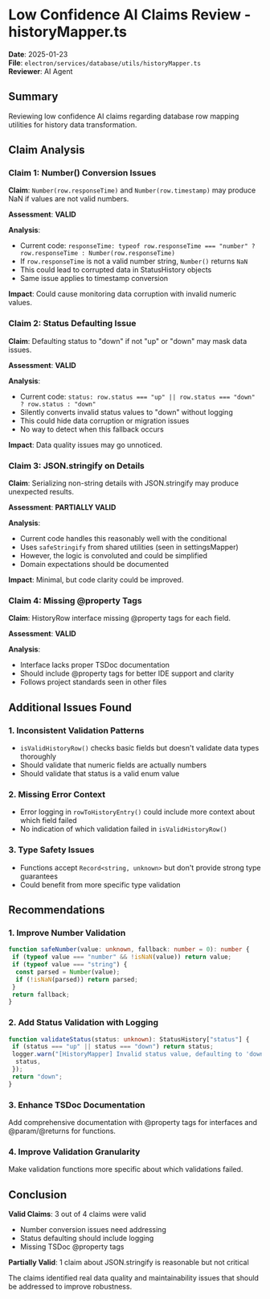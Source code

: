 # Low Confidence AI Claims Review - historyMapper.ts

**Date**: 2025-01-23  
**File**: `electron/services/database/utils/historyMapper.ts`  
**Reviewer**: AI Agent

## Summary

Reviewing low confidence AI claims regarding database row mapping utilities for history data transformation.

## Claim Analysis

### Claim 1: Number() Conversion Issues

**Claim**: `Number(row.responseTime)` and `Number(row.timestamp)` may produce NaN if values are not valid numbers.

**Assessment**: **VALID**

**Analysis**:

- Current code: `responseTime: typeof row.responseTime === "number" ? row.responseTime : Number(row.responseTime)`
- If `row.responseTime` is not a valid number string, `Number()` returns `NaN`
- This could lead to corrupted data in StatusHistory objects
- Same issue applies to timestamp conversion

**Impact**: Could cause monitoring data corruption with invalid numeric values.

### Claim 2: Status Defaulting Issue

**Claim**: Defaulting status to "down" if not "up" or "down" may mask data issues.

**Assessment**: **VALID**

**Analysis**:

- Current code: `status: row.status === "up" || row.status === "down" ? row.status : "down"`
- Silently converts invalid status values to "down" without logging
- This could hide data corruption or migration issues
- No way to detect when this fallback occurs

**Impact**: Data quality issues may go unnoticed.

### Claim 3: JSON.stringify on Details

**Claim**: Serializing non-string details with JSON.stringify may produce unexpected results.

**Assessment**: **PARTIALLY VALID**

**Analysis**:

- Current code handles this reasonably well with the conditional
- Uses `safeStringify` from shared utilities (seen in settingsMapper)
- However, the logic is convoluted and could be simplified
- Domain expectations should be documented

**Impact**: Minimal, but code clarity could be improved.

### Claim 4: Missing @property Tags

**Claim**: HistoryRow interface missing @property tags for each field.

**Assessment**: **VALID**

**Analysis**:

- Interface lacks proper TSDoc documentation
- Should include @property tags for better IDE support and clarity
- Follows project standards seen in other files

## Additional Issues Found

### 1. Inconsistent Validation Patterns

- `isValidHistoryRow()` checks basic fields but doesn't validate data types thoroughly
- Should validate that numeric fields are actually numbers
- Should validate that status is a valid enum value

### 2. Missing Error Context

- Error logging in `rowToHistoryEntry()` could include more context about which field failed
- No indication of which validation failed in `isValidHistoryRow()`

### 3. Type Safety Issues

- Functions accept `Record<string, unknown>` but don't provide strong type guarantees
- Could benefit from more specific type validation

## Recommendations

### 1. Improve Number Validation

```typescript
function safeNumber(value: unknown, fallback: number = 0): number {
 if (typeof value === "number" && !isNaN(value)) return value;
 if (typeof value === "string") {
  const parsed = Number(value);
  if (!isNaN(parsed)) return parsed;
 }
 return fallback;
}
```

### 2. Add Status Validation with Logging

```typescript
function validateStatus(status: unknown): StatusHistory["status"] {
 if (status === "up" || status === "down") return status;
 logger.warn("[HistoryMapper] Invalid status value, defaulting to 'down'", {
  status,
 });
 return "down";
}
```

### 3. Enhance TSDoc Documentation

Add comprehensive documentation with @property tags for interfaces and @param/@returns for functions.

### 4. Improve Validation Granularity

Make validation functions more specific about which validations failed.

## Conclusion

**Valid Claims**: 3 out of 4 claims were valid

- Number conversion issues need addressing
- Status defaulting should include logging
- Missing TSDoc @property tags

**Partially Valid**: 1 claim about JSON.stringify is reasonable but not critical

The claims identified real data quality and maintainability issues that should be addressed to improve robustness.
